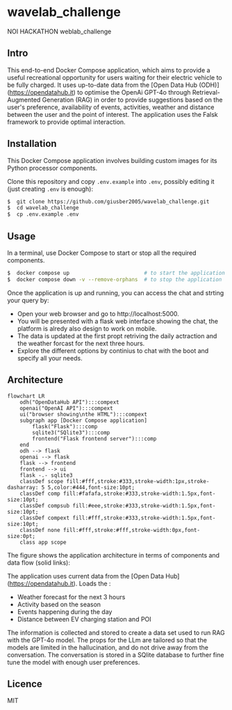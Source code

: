 # wavelab_challenge
NOI HACKATHON weblab_challenge

## Intro

This end-to-end Docker Compose application, which aims to provide a useful recreational opportunity for users waiting for their electric vehicle to be fully charged. It uses up-to-date data from the [Open Data Hub (ODH)] (https://opendatahub.it) to optimise the OpenAi GPT-4o through Retrieval-Augmented Generation (RAG) in order to provide suggestions based on the user's preference, availability of events, activities, weather and distance between the user and the point of interest. The application uses the Falsk framework to provide optimal interaction.

## Installation
This Docker Compose application involves building custom images for its Python processor components.

Clone this repository and copy `.env.example` into `.env`, possibly editing it (just creating `.env` is enough):
  ```bash
  $  git clone https://github.com/giusber2005/wavelab_challenge.git
  $  cd wavelab_challenge
  $  cp .env.example .env
  ```

## Usage
In a terminal, use Docker Compose to start or stop all the required components.
  ```bash
  $  docker compose up                        # to start the application
  $  docker compose down -v --remove-orphans  # to stop the application
  ```

Once the application is up and running, you can access the chat and strting your query by:
- Open your web browser and go to http://localhost:5000.
- You will be presented with a flask web interface showing the chat, the platform is alredy also design to work on mobile.
- The data is updated at the first propt retriving the daily actraction and the weather forcast for the next three hours.
- Explore the different options by continius to chat with the boot and specify all your needs.

## Architecture

```mermaid
flowchart LR
    odh("OpenDataHub API"):::compext
    openai("OpenAI API"):::compext
    ui("browser showing\nthe HTML"):::compext
    subgraph app [Docker Compose application]
        flask("Flask"):::comp
        sqlite3("SQlite3"):::comp
        frontend("Flask frontend server"):::comp
    end
    odh --> flask
    openai --> flask
    flask --> frontend
    frontend --> ui
    flask -.- sqlite3
    classDef scope fill:#fff,stroke:#333,stroke-width:1px,stroke-dasharray: 5 5,color:#444,font-size:10pt;
    classDef comp fill:#fafafa,stroke:#333,stroke-width:1.5px,font-size:10pt;
    classDef compsub fill:#eee,stroke:#333,stroke-width:1.5px,font-size:10pt;
    classDef compext fill:#fff,stroke:#333,stroke-width:1.5px,font-size:10pt;
    classDef none fill:#fff,stroke:#fff,stroke-width:0px,font-size:0pt;
    class app scope
```
The figure shows the application architecture in terms of components and data flow (solid links):

The application uses current data from the [Open Data Hub] (https://opendatahub.it). Loads the :
* Weather forecast for the next 3 hours 
* Activity based on the season
* Events happening during the day 
* Distance between EV charging station and POI

The information is collected and stored to create a data set used to run RAG with the GPT-4o model.
The props for the LLm are tailored so that the models are limited in the hallucination, and do not drive away from the conversation.
The conversation is stored in a SQlite database to further fine tune the model with enough user preferences.

## Licence

MIT